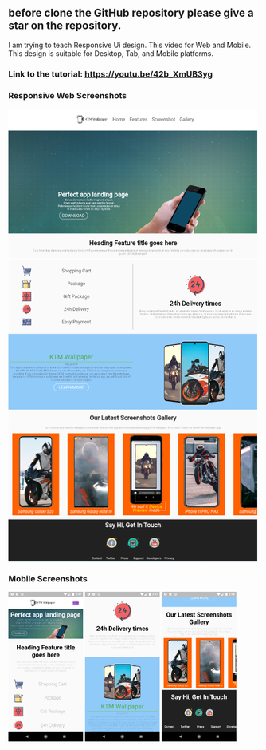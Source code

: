 ## before clone the GitHub repository please give a star on the repository.

I am trying to teach Responsive Ui design. This video for Web and Mobile. This design is suitable for Desktop, Tab, and Mobile platforms.

### Link to the tutorial: https://youtu.be/42b_XmUB3yg

### Responsive Web Screenshots
 
 <img src="screenShots/w1.png" alt="Screenshot 1" width="500" height="300">
 <img src="screenShots/w2.png" alt="Screenshot 2" width="500" height="300">
 <img src="screenShots/w3.png" alt="Screenshot 3" width="500" height="300"> 
 
### Mobile Screenshots

 <div class="row"> 
   <img src="screenShots/m1.png" alt="Screenshot 1" width="150" height="300">
   <img src="screenShots/m2.png" alt="Screenshot 2" width="150" height="300">
   <img src="screenShots/m3.png" alt="Screenshot 3" width="150" height="300">  
 </div> 

